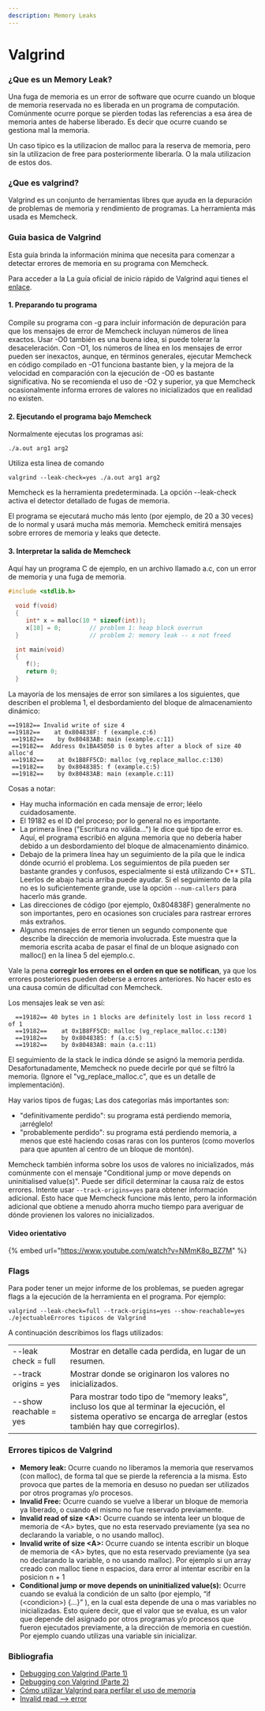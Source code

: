 ```yaml
---
description: Memory Leaks
---
```


# Valgrind

### ¿Que es un Memory Leak?

Una fuga de memoria es un error de software que ocurre cuando un bloque de memoria reservada no es liberada en un programa de computación. Comúnmente ocurre porque se pierden todas las referencias a esa área de memoria antes de haberse liberado. Es decir que ocurre cuando se gestiona mal la memoria.

Un caso tipico es la utilizacion de malloc para la reserva de memoria, pero sin la utilizacion de free para posteriormente liberarla. O la mala utilizacion de estos dos.

### ¿Que es valgrind?

Valgrind es un conjunto de herramientas libres que ayuda en la depuración de problemas de memoria y rendimiento de programas. La herramienta más usada es Memcheck.

### Guia basica de Valgrind

Esta guía brinda la información mínima que necesita para comenzar a detectar errores de memoria en su programa con Memcheck.

Para acceder a la La guía oficial de inicio rápido de Valgrind aqui tienes el [enlace](https://valgrind.org/docs/manual/quick-start.html).

#### 1. Preparando tu programa

Compile su programa con -g para incluir información de depuración para que los mensajes de error de Memcheck incluyan números de línea exactos. Usar -O0 también es una buena idea, si puede tolerar la desaceleración. Con -O1, los números de línea en los mensajes de error pueden ser inexactos, aunque, en términos generales, ejecutar Memcheck en código compilado en -O1 funciona bastante bien, y la mejora de la velocidad en comparación con la ejecución de -O0 es bastante significativa. No se recomienda el uso de -O2 y superior, ya que Memcheck ocasionalmente informa errores de valores no inicializados que en realidad no existen.

#### 2. Ejecutando el programa bajo Memcheck

Normalmente ejecutas los programas asi:

```
./a.out arg1 arg2
```

Utiliza esta linea de comando

```
valgrind --leak-check=yes ./a.out arg1 arg2
```

Memcheck es la herramienta predeterminada. La opción --leak-check activa el detector detallado de fugas de memoria.

El programa se ejecutará mucho más lento (por ejemplo, de 20 a 30 veces) de lo normal y usará mucha más memoria. Memcheck emitirá mensajes sobre errores de memoria y leaks que detecte.

#### 3. Interpretar la salida de Memcheck

Aquí hay un programa C de ejemplo, en un archivo llamado a.c, con un error de memoria y una fuga de memoria.

```c
#include <stdlib.h>

  void f(void)
  {
     int* x = malloc(10 * sizeof(int));
     x[10] = 0;        // problem 1: heap block overrun
  }                    // problem 2: memory leak -- x not freed

  int main(void)
  {
     f();
     return 0;
  }
```

La mayoría de los mensajes de error son similares a los siguientes, que describen el problema 1, el desbordamiento del bloque de almacenamiento dinámico:

```
==19182== Invalid write of size 4
==19182==    at 0x804838F: f (example.c:6)
 ==19182==    by 0x80483AB: main (example.c:11)
 ==19182==  Address 0x1BA45050 is 0 bytes after a block of size 40 alloc'd
 ==19182==    at 0x1B8FF5CD: malloc (vg_replace_malloc.c:130)
 ==19182==    by 0x8048385: f (example.c:5)
 ==19182==    by 0x80483AB: main (example.c:11)
```

Cosas a notar:

* Hay mucha información en cada mensaje de error; léelo cuidadosamente.
* El 19182 es el ID del proceso; por lo general no es importante.
* La primera línea ("Escritura no válida...") le dice qué tipo de error es. Aquí, el programa escribió en alguna memoria que no debería haber debido a un desbordamiento del bloque de almacenamiento dinámico.
* Debajo de la primera línea hay un seguimiento de la pila que le indica dónde ocurrió el problema. Los seguimientos de pila pueden ser bastante grandes y confusos, especialmente si está utilizando C++ STL. Leerlos de abajo hacia arriba puede ayudar. Si el seguimiento de la pila no es lo suficientemente grande, use la opción `--num-callers` para hacerlo más grande.
* Las direcciones de código (por ejemplo, 0x804838F) generalmente no son importantes, pero en ocasiones son cruciales para rastrear errores más extraños.
* Algunos mensajes de error tienen un segundo componente que describe la dirección de memoria involucrada. Este muestra que la memoria escrita acaba de pasar el final de un bloque asignado con malloc() en la línea 5 del ejemplo.c.

Vale la pena **corregir los errores en el orden en que se notifican**, ya que los errores posteriores pueden deberse a errores anteriores. No hacer esto es una causa común de dificultad con Memcheck.&#x20;

Los mensajes leak se ven así:

```
  ==19182== 40 bytes in 1 blocks are definitely lost in loss record 1 of 1
  ==19182==    at 0x1B8FF5CD: malloc (vg_replace_malloc.c:130)
  ==19182==    by 0x8048385: f (a.c:5)
  ==19182==    by 0x80483AB: main (a.c:11)
```

El seguimiento de la stack le indica dónde se asignó la memoria perdida. Desafortunadamente, Memcheck no puede decirle por qué se filtró la memoria. (Ignore el "vg\_replace\_malloc.c", que es un detalle de implementación).

Hay varios tipos de fugas; Las dos categorías más importantes son:

* "definitivamente perdido": su programa está perdiendo memoria, ¡arréglelo!
* "probablemente perdido": su programa está perdiendo memoria, a menos que esté haciendo cosas raras con los punteros (como moverlos para que apunten al centro de un bloque de montón).

Memcheck también informa sobre los usos de valores no inicializados, más comúnmente con el mensaje "Conditional jump or move depends on uninitialised value(s)". Puede ser difícil determinar la causa raíz de estos errores. Intente usar `--track-origins=yes` para obtener información adicional. Esto hace que Memcheck funcione más lento, pero la información adicional que obtiene a menudo ahorra mucho tiempo para averiguar de dónde provienen los valores no inicializados.

#### Video orientativo

{% embed url="https://www.youtube.com/watch?v=NMmK8o_BZ7M" %}

### Flags

Para poder tener un mejor informe de los problemas, se pueden agregar flags a la ejecución de la herramienta en el programa. Por ejemplo:

```
valgrind --leak-check=full --track-origins=yes --show-reachable=yes ./ejectuableErrores tipicos de Valgrind
```

A continuación describimos los flags utilizados:

|                        |                                                                                                                                                                      |
| ---------------------- | -------------------------------------------------------------------------------------------------------------------------------------------------------------------- |
| --leak check = full    | Mostrar en detalle cada perdida, en lugar de un resumen.                                                                                                             |
| --track origins = yes  | Mostrar donde se originaron los valores no inicializados.                                                                                                            |
| --show reachable = yes | Para mostrar todo tipo de “memory leaks”, incluso los que al terminar la ejecución, el sistema operativo se encarga de arreglar (estos también hay que corregirlos). |

### Errores tipicos de Valgrind

* **Memory leak:** Ocurre cuando no liberamos la memoria que reservamos (con malloc), de forma tal que se pierde la referencia a la misma. Esto provoca que partes de la memoria en desuso no puedan ser utilizados por otros programas y/o procesos.
* **Invalid Free:** Ocurre cuando se vuelve a liberar un bloque de memoria ya liberado, o cuando el mismo no fue reservado previamente.
* **Invalid read of size \<A>:** Ocurre cuando se intenta leer un bloque de memoria de \<A> bytes, que no esta reservado previamente (ya sea no declarando la variable, o no usando malloc).
* **Invalid write of size \<A>:** Ocurre cuando se intenta escribir un bloque de memoria de \<A> bytes, que no esta reservado previamente (ya sea no declarando la variable, o no usando malloc). Por ejemplo si un array creado con malloc tiene n espacios,  dara error al intentar escribir en la posicion n + 1
* **Conditional jump or move depends on uninitialized value(s):** Ocurre cuando se evaluá la condición de un salto (por ejemplo, “if (\<condicion>) {...}” ), en la cual esta depende de una o mas variables no inicializadas. Esto quiere decir, que el valor que se evalua, es un valor que depende del asignado por otros programas y/o procesos que fueron ejecutados previamente, a la dirección de memoria en cuestión. Por ejemplo cuando utilizas una variable sin inicializar.

### Bibliografia

* [Debugging con Valgrind (Parte 1)](https://youtu.be/pfjjSL9sp3w)
* [Debugging con Valgrind (Parte 2)](https://youtu.be/Vqr75HSe3kk)
* [Cómo utilizar Valgrind para perfilar el uso de memoria](https://access.redhat.com/documentation/es-es/red\_hat\_enterprise\_linux/6/html/performance\_tuning\_guide/s-memory-valgrind)
* [Invalid read --> error](https://derickrethans.nl/valgrind-null.html)

